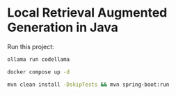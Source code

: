 # Local Retrieval Augmented Generation in Java

Run this project:

```sh
ollama run codellama
```

```sh
docker compose up -d
```

```sh
mvn clean install -DskipTests && mvn spring-boot:run
```
